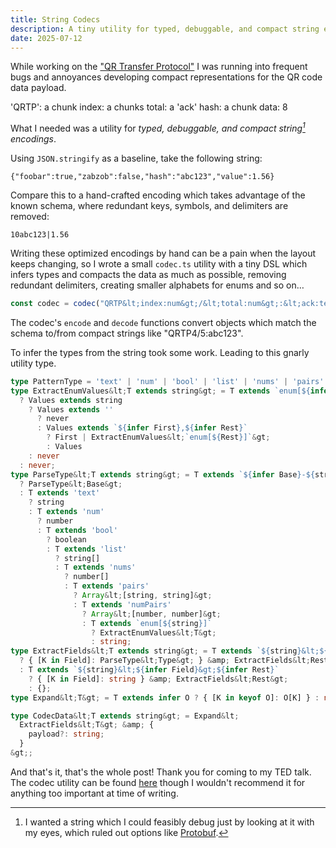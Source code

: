 ```yaml
---
title: String Codecs
description: A tiny utility for typed, debuggable, and compact string encodings.
date: 2025-07-12
---
```


While working on the ["QR Transfer Protocol"](/posts/qrtp/) I was running into frequent bugs and annoyances developing compact representations for the QR code data payload.

<md-codec width='20rem'>
'QRTP': a
chunk index: a
chunks total: a
'ack' hash: a
chunk data: 8
</md-codec>

What I needed was a utility for _typed, debuggable, and compact string[^1] encodings_.

Using `JSON.stringify` as a baseline, take the following string:

[^1]: I wanted a string which I could feasibly debug just by looking at it with my eyes, which ruled out options like [Protobuf](https://en.wikipedia.org/wiki/Protocol_Buffers).

```
{"foobar":true,"zabzob":false,"hash":"abc123","value":1.56}
```

Compare this to a hand-crafted encoding which takes advantage of the known schema, where redundant keys, symbols, and delimiters are removed:

```
10abc123|1.56
```

Writing these optimized encodings by hand can be a pain when the layout keeps changing, so I wrote a small `codec.ts` utility with a tiny DSL which infers types and compacts the data as much as possible, removing redundant delimiters, creating smaller alphabets for enums and so on…

```ts
const codec = codec("QRTP&lt;index:num&gt;/&lt;total:num&gt;:&lt;ack:text&gt;");
```

The codec's `encode` and `decode` functions convert objects which match the schema to/from compact strings like "QRTP4/5:abc123".

To infer the types from the string took some work. Leading to this gnarly utility type.

```ts
type PatternType = 'text' | 'num' | 'bool' | 'list' | 'nums' | 'pairs' | 'numPairs' | 'enum';
type ExtractEnumValues&lt;T extends string&gt; = T extends `enum[${infer Values}]`
  ? Values extends string
    ? Values extends ''
      ? never
      : Values extends `${infer First},${infer Rest}`
        ? First | ExtractEnumValues&lt;`enum[${Rest}]`&gt;
        : Values
    : never
  : never;
type ParseType&lt;T extends string&gt; = T extends `${infer Base}-${string}`
  ? ParseType&lt;Base&gt;
  : T extends 'text'
    ? string
    : T extends 'num'
      ? number
      : T extends 'bool'
        ? boolean
        : T extends 'list'
          ? string[]
          : T extends 'nums'
            ? number[]
            : T extends 'pairs'
              ? Array&lt;[string, string]&gt;
              : T extends 'numPairs'
                ? Array&lt;[number, number]&gt;
                : T extends `enum[${string}]`
                  ? ExtractEnumValues&lt;T&gt;
                  : string;
type ExtractFields&lt;T extends string&gt; = T extends `${string}&lt;${infer Field}:${infer Type}&gt;${infer Rest}`
  ? { [K in Field]: ParseType&lt;Type&gt; } &amp; ExtractFields&lt;Rest&gt;
  : T extends `${string}&lt;${infer Field}&gt;${infer Rest}`
    ? { [K in Field]: string } &amp; ExtractFields&lt;Rest&gt;
    : {};
type Expand&lt;T&gt; = T extends infer O ? { [K in keyof O]: O[K] } : never;

type CodecData&lt;T extends string&gt; = Expand&lt;
  ExtractFields&lt;T&gt; &amp; {
    payload?: string;
  }
&gt;;
```

And that's it, that's the whole post! Thank you for coming to my TED talk. The codec utility can be found [here](https://github.com/folk-js/folkjs/blob/main/packages/labs/src/utils/codecString.ts) though I wouldn't recommend it for anything too important at time of writing.
